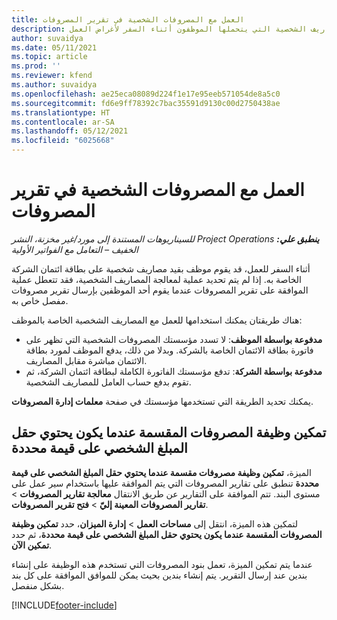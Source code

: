 ```yaml
---
title: العمل مع المصروفات الشخصية في تقرير المصروفات
description: يوفر هذا الموضوع معلومات حول كيفية التعامل مع المصاريف الشخصية التي يتحملها الموظفون أثناء السفر لأغراض العمل.
author: suvaidya
ms.date: 05/11/2021
ms.topic: article
ms.prod: ''
ms.reviewer: kfend
ms.author: suvaidya
ms.openlocfilehash: ae25eca08089d224f1e17e95eeb571054de8a5c0
ms.sourcegitcommit: fd6e9ff78392c7bac35591d9130c00d2750438ae
ms.translationtype: HT
ms.contentlocale: ar-SA
ms.lasthandoff: 05/12/2021
ms.locfileid: "6025668"
---
```

# <a name="work-with-personal-expenses-on-an-expense-report"></a>العمل مع المصروفات الشخصية في تقرير المصروفات

_**ينطبق علي:** ‏‫Project Operations للسيناريوهات المستندة إلى مورد/غير مخزنة‬، ‏‫النشر الخفيف – التعامل مع الفواتير الأولية‬_

أثناء السفر للعمل، قد يقوم موظف بقيد مصاريف شخصية على بطاقة ائتمان الشركة الخاصة به. إذا لم يتم تحديد عملية لمعالجة المصاريف الشخصية، فقد تتعطل عملية الموافقة على تقرير المصروفات عندما يقوم أحد الموظفين بإرسال تقرير مصروفات مفصل خاص به.

هناك طريقتان يمكنك استخدامها للعمل مع المصاريف الشخصية الخاصة بالموظف:

  - **مدفوعة بواسطة الموظف**: لا تسدد مؤسستك المصروفات الشخصية التي تظهر على فاتورة بطاقة الائتمان الخاصة بالشركة. وبدلا من ذلك، يدفع الموظف لمورد بطاقة الائتمان مباشرة مقابل المصاريف. 
  - **مدفوعة بواسطة الشركة**: تدفع مؤسستك الفاتورة الكاملة لبطاقة ائتمان الشركة، ثم تقوم بدفع حساب العامل للمصاريف الشخصية.

يمكنك تحديد الطريقة التي تستخدمها مؤسستك في صفحة **معلمات إدارة المصروفات**.


## <a name="enable-split-expense-function-when-personal-amount-field-has-value-defined"></a>تمكين وظيفة المصروفات المقسمة عندما يكون يحتوي حقل المبلغ الشخصي على قيمة محددة

الميزة، **تمكين وظيفة مصروفات مقسمة عندما يحتوي حقل المبلغ الشخصي على قيمة محددة** تنطبق على تقارير المصروفات التي يتم الموافقة عليها باستخدام سير عمل على مستوى البند. تتم الموافقة على التقارير عن طريق الانتقال **معالجة تقارير المصروفات** > **تقارير المصروفات المعينة إليّ** > **فتح تقرير المصروفات**. 

لتمكين هذه الميزة، انتقل إلى **مساحات العمل** > **إدارة الميزان**، حدد **‏‫تمكين وظيفة المصروفات المقسمة عندما يكون يحتوي حقل المبلغ الشخصي على قيمة محددة‬**، ثم حدد **تمكين الآن**. 

عندما يتم تمكين الميزة، تعمل بنود المصروفات التي تستخدم هذه الوظيفة على إنشاء بندين عند إرسال التقرير. يتم إنشاء بندين بحيث يمكن للموافق الموافقة على كل بند بشكل منفصل.


[!INCLUDE[footer-include](../includes/footer-banner.md)]
